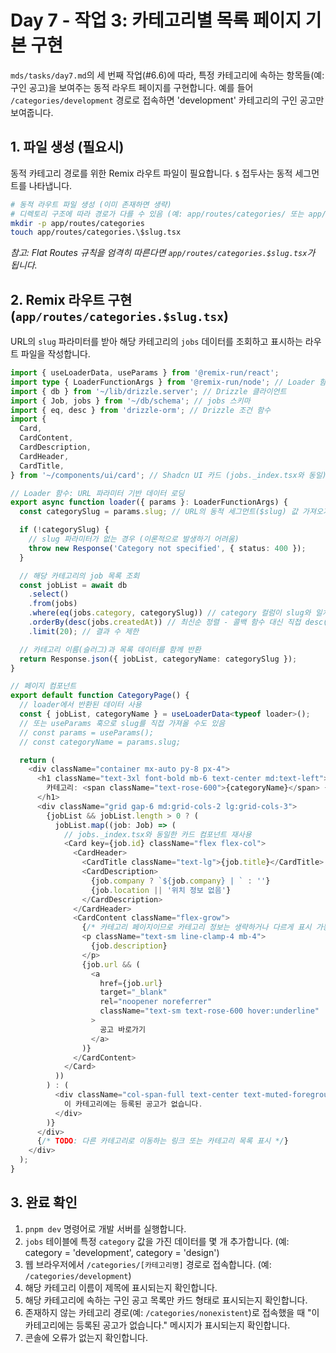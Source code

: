 # Day 7 - 작업 3: 카테고리별 목록 페이지 기본 구현

`mds/tasks/day7.md`의 세 번째 작업(#6.6)에 따라, 특정 카테고리에 속하는 항목들(예: 구인 공고)을 보여주는 동적 라우트 페이지를 구현합니다. 예를 들어 `/categories/development` 경로로 접속하면 'development' 카테고리의 구인 공고만 보여줍니다.

## 1. 파일 생성 (필요시)

동적 카테고리 경로를 위한 Remix 라우트 파일이 필요합니다. `$` 접두사는 동적 세그먼트를 나타냅니다.

```bash
# 동적 라우트 파일 생성 (이미 존재하면 생략)
# 디렉토리 구조에 따라 경로가 다를 수 있음 (예: app/routes/categories/ 또는 app/routes/)
mkdir -p app/routes/categories
touch app/routes/categories.\$slug.tsx
```

*참고: Flat Routes 규칙을 엄격히 따른다면 `app/routes/categories.$slug.tsx`가 됩니다.*

## 2. Remix 라우트 구현 (`app/routes/categories.$slug.tsx`)

URL의 `slug` 파라미터를 받아 해당 카테고리의 `jobs` 데이터를 조회하고 표시하는 라우트 파일을 작성합니다.

```typescript
import { useLoaderData, useParams } from '@remix-run/react';
import type { LoaderFunctionArgs } from '@remix-run/node'; // Loader 함수의 인자 타입
import { db } from '~/lib/drizzle.server'; // Drizzle 클라이언트
import { Job, jobs } from '~/db/schema'; // jobs 스키마
import { eq, desc } from 'drizzle-orm'; // Drizzle 조건 함수
import {
  Card,
  CardContent,
  CardDescription,
  CardHeader,
  CardTitle,
} from '~/components/ui/card'; // Shadcn UI 카드 (jobs._index.tsx와 동일)

// Loader 함수: URL 파라미터 기반 데이터 로딩
export async function loader({ params }: LoaderFunctionArgs) {
  const categorySlug = params.slug; // URL의 동적 세그먼트($slug) 값 가져오기

  if (!categorySlug) {
    // slug 파라미터가 없는 경우 (이론적으로 발생하기 어려움)
    throw new Response('Category not specified', { status: 400 });
  }

  // 해당 카테고리의 job 목록 조회
  const jobList = await db
    .select()
    .from(jobs)
    .where(eq(jobs.category, categorySlug)) // category 컬럼이 slug와 일치하는 조건
    .orderBy(desc(jobs.createdAt)) // 최신순 정렬 - 콜백 함수 대신 직접 desc() 사용
    .limit(20); // 결과 수 제한

  // 카테고리 이름(슬러그)과 목록 데이터를 함께 반환
  return Response.json({ jobList, categoryName: categorySlug });
}

// 페이지 컴포넌트
export default function CategoryPage() {
  // loader에서 반환된 데이터 사용
  const { jobList, categoryName } = useLoaderData<typeof loader>();
  // 또는 useParams 훅으로 slug를 직접 가져올 수도 있음
  // const params = useParams();
  // const categoryName = params.slug;

  return (
    <div className="container mx-auto py-8 px-4">
      <h1 className="text-3xl font-bold mb-6 text-center md:text-left">
        카테고리: <span className="text-rose-600">{categoryName}</span> {/* 카테고리 이름 표시 */}
      </h1>
      <div className="grid gap-6 md:grid-cols-2 lg:grid-cols-3">
        {jobList && jobList.length > 0 ? (
          jobList.map((job: Job) => (
            // jobs._index.tsx와 동일한 카드 컴포넌트 재사용
            <Card key={job.id} className="flex flex-col">
              <CardHeader>
                <CardTitle className="text-lg">{job.title}</CardTitle>
                <CardDescription>
                  {job.company ? `${job.company} | ` : ''}
                  {job.location || '위치 정보 없음'}
                </CardDescription>
              </CardHeader>
              <CardContent className="flex-grow">
                {/* 카테고리 페이지이므로 카테고리 정보는 생략하거나 다르게 표시 가능 */}
                <p className="text-sm line-clamp-4 mb-4">
                  {job.description}
                </p>
                {job.url && (
                  <a
                    href={job.url}
                    target="_blank"
                    rel="noopener noreferrer"
                    className="text-sm text-rose-600 hover:underline"
                  >
                    공고 바로가기
                  </a>
                )}
              </CardContent>
            </Card>
          ))
        ) : (
          <div className="col-span-full text-center text-muted-foreground py-10">
            이 카테고리에는 등록된 공고가 없습니다.
          </div>
        )}
      </div>
      {/* TODO: 다른 카테고리로 이동하는 링크 또는 카테고리 목록 표시 */}
    </div>
  );
}
```

## 3. 완료 확인

1.  `pnpm dev` 명령어로 개발 서버를 실행합니다.
2.  `jobs` 테이블에 특정 `category` 값을 가진 데이터를 몇 개 추가합니다. (예: category = 'development', category = 'design')
3.  웹 브라우저에서 `/categories/[카테고리명]` 경로로 접속합니다. (예: `/categories/development`)
4.  해당 카테고리 이름이 제목에 표시되는지 확인합니다.
5.  해당 카테고리에 속하는 구인 공고 목록만 카드 형태로 표시되는지 확인합니다.
6.  존재하지 않는 카테고리 경로(예: `/categories/nonexistent`)로 접속했을 때 "이 카테고리에는 등록된 공고가 없습니다." 메시지가 표시되는지 확인합니다.
7.  콘솔에 오류가 없는지 확인합니다.
